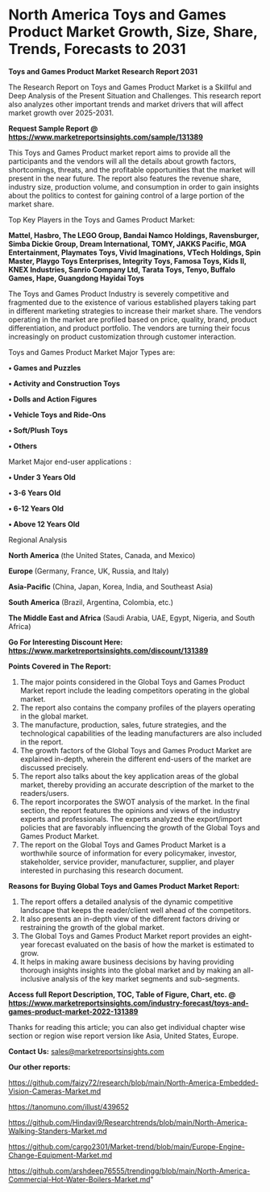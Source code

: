 # North America Toys and Games Product Market Growth, Size, Share, Trends, Forecasts to 2031

<strong>Toys and Games Product Market Research Report 2031</strong>

The Research Report on Toys and Games Product Market is a Skillful and Deep Analysis of the Present Situation and Challenges. This research report also analyzes other important trends and market drivers that will affect market growth over 2025-2031.

<strong>Request Sample Report @ <a href=https://www.marketreportsinsights.com/sample/131389>https://www.marketreportsinsights.com/sample/131389</a></strong>

This Toys and Games Product market report aims to provide all the participants and the vendors will all the details about growth factors, shortcomings, threats, and the profitable opportunities that the market will present in the near future. The report also features the revenue share, industry size, production volume, and consumption in order to gain insights about the politics to contest for gaining control of a large portion of the market share.

Top Key Players in the Toys and Games Product Market:

<strong>Mattel, Hasbro, The LEGO Group, Bandai Namco Holdings, Ravensburger, Simba Dickie Group, Dream International, TOMY, JAKKS Pacific, MGA Entertainment, Playmates Toys, Vivid Imaginations, VTech Holdings, Spin Master, Playgo Toys Enterprises, Integrity Toys, Famosa Toys, Kids II, KNEX Industries, Sanrio Company Ltd, Tarata Toys, Tenyo, Buffalo Games, Hape, Guangdong Hayidai Toys</strong>

The Toys and Games Product Industry is severely competitive and fragmented due to the existence of various established players taking part in different marketing strategies to increase their market share. The vendors operating in the market are profiled based on price, quality, brand, product differentiation, and product portfolio. The vendors are turning their focus increasingly on product customization through customer interaction.

Toys and Games Product Market Major Types are:

<strong>• Games and Puzzles

• Activity and Construction Toys

• Dolls and Action Figures

• Vehicle Toys and Ride-Ons

• Soft/Plush Toys

• Others</strong>

Market Major end-user applications :

<strong>• Under 3 Years Old

• 3-6 Years Old

• 6-12 Years Old

• Above 12 Years Old</strong>

Regional Analysis

</u><strong><b>North America</b></strong> (the United States, Canada, and Mexico)

<strong><b>Europe </b></strong>(Germany, France, UK, Russia, and Italy)

<strong><b>Asia-Pacific</b></strong> (China, Japan, Korea, India, and Southeast Asia)

<strong><b>South America</b></strong> (Brazil, Argentina, Colombia, etc.)

<strong><b>The Middle East and Africa</b></strong> (Saudi Arabia, UAE, Egypt, Nigeria, and South Africa)

<strong>Go For Interesting Discount Here: <a href=https://www.marketreportsinsights.com/discount/131389>https://www.marketreportsinsights.com/discount/131389</a></strong>

<strong>Points Covered in The Report:</strong>
<ol>
  <li>The major points considered in the Global Toys and Games Product Market report include the leading competitors operating in the global market.</li>
  <li>The report also contains the company profiles of the players operating in the global market.</li>
  <li>The manufacture, production, sales, future strategies, and the technological capabilities of the leading manufacturers are also included in the report.</li>
  <li>The growth factors of the Global Toys and Games Product Market are explained in-depth, wherein the different end-users of the market are discussed precisely.</li>
  <li>The report also talks about the key application areas of the global market, thereby providing an accurate description of the market to the readers/users.</li>
  <li>The report incorporates the SWOT analysis of the market. In the final section, the report features the opinions and views of the industry experts and professionals. The experts analyzed the export/import policies that are favorably influencing the growth of the Global Toys and Games Product Market.</li>
  <li>The report on the Global Toys and Games Product Market is a worthwhile source of information for every policymaker, investor, stakeholder, service provider, manufacturer, supplier, and player interested in purchasing this research document.</li>
</ol>
<strong>Reasons for Buying Global Toys and Games Product Market Report:</strong>

<ol>
  <li>The report offers a detailed analysis of the dynamic competitive landscape that keeps the reader/client well ahead of the competitors.</li>
  <li>It also presents an in-depth view of the different factors driving or restraining the growth of the global market.</li>
  <li>The Global Toys and Games Product Market report provides an eight-year forecast evaluated on the basis of how the market is estimated to grow.</li>
  <li>It helps in making aware business decisions by having providing thorough insights insights into the global market and by making an all-inclusive analysis of the key market segments and sub-segments.</li>
</ol>
<strong>Access full Report Description, TOC, Table of Figure, Chart, etc. @ <a href=https://www.marketreportsinsights.com/industry-forecast/toys-and-games-product-market-2022-131389>https://www.marketreportsinsights.com/industry-forecast/toys-and-games-product-market-2022-131389</a></strong>


Thanks for reading this article; you can also get individual chapter wise section or region wise report version like Asia, United States, Europe.

<strong>Contact Us:</strong>
sales@marketreportsinsights.com

<strong>Our other reports:</strong>

<a href=https://github.com/faizy72/research/blob/main/North-America-Embedded-Vision-Cameras-Market.md>https://github.com/faizy72/research/blob/main/North-America-Embedded-Vision-Cameras-Market.md</a>

<a href=https://tanomuno.com/illust/439652>https://tanomuno.com/illust/439652</a>

<a href=https://github.com/Hindavi9/Researchtrends/blob/main/North-America-Walking-Standers-Market.md>https://github.com/Hindavi9/Researchtrends/blob/main/North-America-Walking-Standers-Market.md</a>

<a href=https://github.com/cargo2301/Market-trend/blob/main/Europe-Engine-Change-Equipment-Market.md>https://github.com/cargo2301/Market-trend/blob/main/Europe-Engine-Change-Equipment-Market.md</a>

<a href=https://github.com/arshdeep76555/trendingg/blob/main/North-America-Commercial-Hot-Water-Boilers-Market.md>https://github.com/arshdeep76555/trendingg/blob/main/North-America-Commercial-Hot-Water-Boilers-Market.md</a>"
